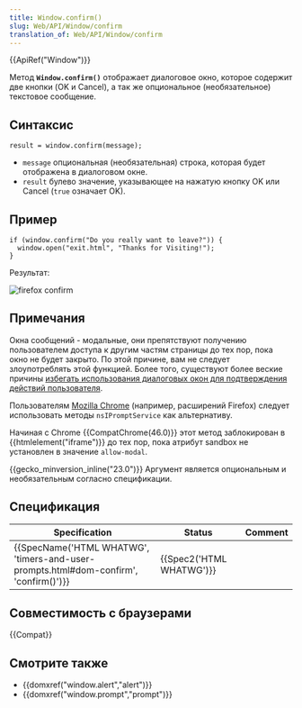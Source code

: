 ```yaml
---
title: Window.confirm()
slug: Web/API/Window/confirm
translation_of: Web/API/Window/confirm
---
```

{{ApiRef("Window")}}

Метод **`Window.confirm()`** отображает диалоговое окно, которое содержит две кнопки (OK и Cancel), а так же опциональное (необязательное) текстовое сообщение.

## Синтаксис

```
result = window.confirm(message);
```

- `message` опциональная (необязательная) строка, которая будет отображена в диалоговом окне.
- `result` булево значение, указывающее на нажатую кнопку OK или Cancel (`true` означает OK).

## Пример

```
if (window.confirm("Do you really want to leave?")) {
  window.open("exit.html", "Thanks for Visiting!");
}
```

Результат:

![firefox confirm](https://mdn.mozillademos.org/files/7163/firefoxcomfirmdialog_zpsf00ec381.png)

## Примечания

Окна сообщений - модальные, они препятствуют получению пользователем доступа к другим частям страницы до тех пор, пока окно не будет закрыто. По этой причине, вам не следует злоупотреблять этой функцией. Более того, существуют более веские причины [избегать использования диалоговых окон для подтверждения действий пользователя](http://alistapart.com/article/neveruseawarning).

Пользователям [Mozilla Chrome](/en-US/Chrome) (например, расширений Firefox) следует использовать методы `nsIPromptService` как альтернативу.

Начиная с Chrome {{CompatChrome(46.0)}} этот метод заблокирован в {{htmlelement("iframe")}} до тех пор, пока атрибут sandbox не установлен в значение `allow-modal`.

{{gecko_minversion_inline("23.0")}} Аргумент является опциональным и необязательным согласно спецификации.

## Спецификация

| Specification                                                                                                    | Status                           | Comment |
| ---------------------------------------------------------------------------------------------------------------- | -------------------------------- | ------- |
| {{SpecName('HTML WHATWG', 'timers-and-user-prompts.html#dom-confirm', 'confirm()')}} | {{Spec2('HTML WHATWG')}} |         |

## Совместимость с браузерами

{{Compat}}

## Смотрите также

- {{domxref("window.alert","alert")}}
- {{domxref("window.prompt","prompt")}}
